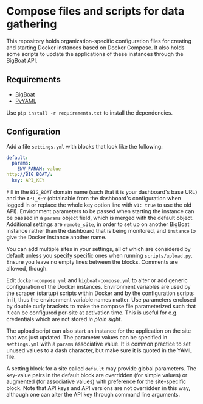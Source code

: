 Compose files and scripts for data gathering
============================================

This repository holds organization-specific configuration files for creating 
and starting Docker instances based on Docker Compose. It also holds some 
scripts to update the applications of these instances through the BigBoat API.

## Requirements

- [BigBoat](https://pypi.python.org/pypi/bigboat)
- [PyYAML](https://pyyaml.org/wiki/PyYAMLDocumentation)

Use `pip install -r requirements.txt` to install the dependencies.

## Configuration

Add a file `settings.yml` with blocks that look like the following:

```yaml
default:
  params:
    ENV_PARAM: value
http://BIG_BOAT/:
  key: API_KEY
```

Fill in the `BIG_BOAT` domain name (such that it is your dashboard's base URL) 
and the `API_KEY` (obtainable from the dashboard's configuration when logged in 
or replace the whole key option line with `v1: true` to use the old API). 
Environment parameters to be passed when starting the instance can be passed in 
a `params` object field, which is merged with the default object. Additional 
settings are `remote_site`, in order to set up on another BigBoat instance 
rather than the dashboard that is being monitored, and `instance` to give the 
Docker instance another name.

You can add multiple sites in your settings, all of which are considered by 
default unless you specify specific ones when running `scripts/upload.py`. 
Ensure you leave no empty lines between the blocks. Comments are allowed, 
though. 

Edit `docker-compose.yml` and `bigboat-compose.yml` to alter or add generic 
configuration of the Docker instances. Environment variables are used by the 
scraper (startup) scripts within Docker and by the configuration scripts in it, 
thus the environment variable names matter. Use parameters enclosed by double 
curly brackets to make the compose file parameterized such that it can be 
configured per-site at activation time. This is useful for e.g. credentials 
which are not stored *in plain sight*.

The upload script can also start an instance for the application on the site 
that was just updated. The parameter values can be specified in `settings.yml` 
with a `params` associative value. It is common practice to set unused values 
to a dash character, but make sure it is quoted in the YAML file.

A setting block for a site called `default` may provide global parameters. The 
key-value pairs in the default block are overridden (for simple values) or 
augmented (for associative values) with preference for the site-specific block. 
Note that API keys and API versions are not overridden in this way, although 
one can alter the API key through command line arguments.
